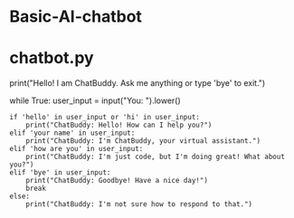 # Basic-AI-chatbot
# chatbot.py

print("Hello! I am ChatBuddy. Ask me anything or type 'bye' to exit.")

while True:
    user_input = input("You: ").lower()

    if 'hello' in user_input or 'hi' in user_input:
        print("ChatBuddy: Hello! How can I help you?")
    elif 'your name' in user_input:
        print("ChatBuddy: I'm ChatBuddy, your virtual assistant.")
    elif 'how are you' in user_input:
        print("ChatBuddy: I'm just code, but I'm doing great! What about you?")
    elif 'bye' in user_input:
        print("ChatBuddy: Goodbye! Have a nice day!")
        break
    else:
        print("ChatBuddy: I'm not sure how to respond to that.")

